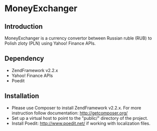 MoneyExchanger
==============

Introduction
------------
MoneyExchanger is a currency convertor between Russian ruble (RUB) to Polish zloty (PLN) using Yahoo! Finance APIs.

Dependency
----------
  * ZendFramework v2.2.x
  * Yahoo! Finance APIs
  * Poedit

Installation
------------
  * Please use Composer to install ZendFramework v2.2.x. For more instruction follow documentation: http://getcomposer.org/
  * Set up a virtual host to point to the "public/" directory of the project.
  * Install Poedit: http://www.poedit.net/ if working with localization files.  
